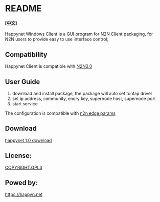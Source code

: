 # README

#### [<a href="README_zh.md">中文</a>]

Happynet Windows Client is a GUI program for N2N Client packaging, for N2N users to provide easy to use interface control;


## Compatibility

Happynet Client is compatible with [N2N3.0](https://github.com/ntop/n2n/releases/tag/3.0)


## User Guide

1. download and install package, the package will auto set tuntap driver
2. set ip address, community, encry key, supernode host, supernode port
3. start service


The configuration is compatible with [n2n edge params](https://github.com/ntop/n2n/blob/dev/doc/ConfigurationFiles.md)


## Download

[happynet 1.0 download](https://github.com/happynclient/happynwindows/releases/tag/1.0-en-us)


## License:

[COPYRIGHT.GPL3](LICENSE)

## Powed by:

https://happyn.net

